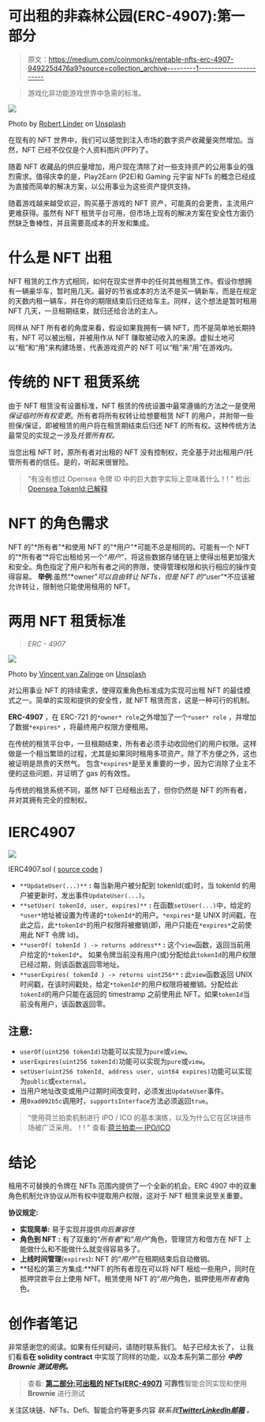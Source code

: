 # 可出租的非森林公园(ERC-4907):第一部分

> 原文：<https://medium.com/coinmonks/rentable-nfts-erc-4907-949225d476a9?source=collection_archive---------1----------------------->

> 游戏化非功能游戏世界中急需的标准。

![](img/4135f0d27b97486588321d5fad8eb8ae.png)

Photo by [Robert Linder](https://unsplash.com/@rwlinder?utm_source=medium&utm_medium=referral) on [Unsplash](https://unsplash.com?utm_source=medium&utm_medium=referral)

在现有的 NFT 世界中，我们可以感觉到注入市场的数字资产收藏量突然增加。当然，NFT 已经不仅仅是个人资料图片(PFP)了。

随着 NFT 收藏品的供应量增加，用户现在清除了对一些支持资产的公用事业的强烈需求。值得庆幸的是，Play2Earn (P2E)和 Gaming 元宇宙 NFTs 的概念已经成为直接而简单的解决方案，以公用事业为这些资产提供支持。

随着游戏越来越受欢迎，购买基于游戏的 NFT 资产，可能真的会更贵，主流用户更难获得。虽然有 NFT 租赁平台可用，但市场上现有的解决方案在安全性方面仍然缺乏鲁棒性，并且需要高成本的开发和集成。

# 什么是 NFT 出租

NFT 租赁的工作方式相同，如何在现实世界中的任何其他租赁工作。假设你想拥有一辆豪华车，暂时用几天。最好的节省成本的方法不是买一辆新车，而是在规定的天数内租一辆车，并在你的期限结束后归还给车主。同样，这个想法是暂时租用 NFT 几天，一旦租期结束，就归还给合法的主人。

同样从 NFT 所有者的角度来看，假设如果我拥有一辆 NFT，而不是简单地长期持有，NFT 可以被出租，并被用作从 NFT 赚取被动收入的来源。虚拟土地可以“租”和“用”来构建场景，代表游戏资产的 NFT 可以“租”来“用”在游戏内。

# 传统的 NFT 租赁系统

由于 NFT 租赁没有设置标准，NFT 租赁的传统设置中最常遵循的方法之一是使用*保证临时所有权变更*。所有者将所有权转让给想要租赁 NFT 的用户，并附带一些担保/保证，即被租赁的用户将在租赁期结束后归还 NFT 的所有权。这种传统方法最常见的实现之一涉及*托管所有权。*

当您出租 NFT 时，原所有者对出租的 NFT 没有控制权，完全基于对出租用户/托管所有者的信任。是的，听起来很冒险。

> “有没有想过 Opensea 令牌 ID 中的巨大数字实际上意味着什么！! "
> 检出: [Opensea TokenId:已解释](/coinmonks/opensea-tokenid-explained-f420401f5109)

# NFT 的角色需求

NFT 的"*所有者"*和使用 NFT 的"*用户"*可能不总是相同的。可能有一个 NFT 的“*所有者“*将它出租给另一个“*用户*”，将这些数据存储在链上使得出租更加强大和安全。角色指定了用户和所有者之间的界限，使得管理权限和执行相应的操作变得容易。
**举例**:虽然“*owner”*可以自由转让 NFTs，但是 NFT 的“u*ser”*不应该被允许转让，限制他只能使用租用的 NFT。

# **两用 NFT 租赁标准**

> *ERC - 4907*

![](img/b139c3564d269506603a949bf8ca9dc0.png)

Photo by [Vincent van Zalinge](https://unsplash.com/@vincentvanzalinge?utm_source=medium&utm_medium=referral) on [Unsplash](https://unsplash.com?utm_source=medium&utm_medium=referral)

对公用事业 NFT 的持续需求，使得双重角色标准成为实现可出租 NFT 的最佳模式之一。简单的实现和提供的安全性，就 NFT 租赁而言，这是一种可行的机制。

**ERC-4907** ，在 ERC-721 的`*owner* role`之外增加了一个`*user* role` ，并增加了数据`*expires*` ，将最终用户权限方便租用。

在传统的租赁平台中，一旦租期结束，所有者必须手动收回他们的用户权限。这样做是一个相当繁琐的过程，尤其是如果同时租用多项资产。除了不方便之外，这也被证明是昂贵的天然气。
包含`*expires*`是至关重要的一步，因为它消除了业主不便的这些问题，并证明了 gas 的有效性。

与传统的租赁系统不同，虽然 NFT 已经租出去了，但你仍然是 NFT 的所有者，并对其拥有完全的控制权。

# IERC4907

![](img/d2293043f97b3d7b6f946f53ff124990.png)

IERC4907.sol ( [source code](https://github.com/sidarth16/Rentable-NFTs/blob/main/interfaces/IERC4907.sol) )

*   `**UpdateUser(...)**` **:**
    每当新用户被分配到 tokenId(或)时，当 tokenId 的用户被更新时，发出事件`UpdateUser(...)`。
*   `**setUser( tokenId, user, expires)**` **:**
    在函数`setUser(...)`中，给定的`*user*`地址被设置为传递的`*tokenId*`的用户。`*expires*`是 UNIX 时间戳，在此之后，此`*tokenId*`的用户权限将被撤销(即，用户只能在`*expires*`之前使用此 NFT 令牌 Id)。
*   `**userOf( tokenId ) -> returns address**` **:** 这个`view`函数，返回当前用户给定的`*tokenId*`。
    如果令牌当前没有用户(或)分配给此`tokenId`的用户权限已经过期，则该函数返回零地址。
*   `**userExpires( tokenId ) -> returns uint256**` **:** 此`view`函数返回 UNIX 时间戳，在该时间戳处，给定`*tokenId*`的用户权限将被撤销。分配给此`tokenId`的用户只能在返回的 timestramp 之前使用此 NFT。如果`tokenId`当前没有用户，该函数返回零。

## 注意:

*   `userOf(uint256 tokenId)`功能可以实现为`pure`或`view`。
*   `userExpires(uint256 tokenId)`功能可以实现为`pure`或`view`。
*   `setUser(uint256 tokenId, address user, uint64 expires)`功能可以实现为`public`或`external`。
*   当用户地址改变或用户过期时间改变时，必须发出`UpdateUser`事件。
*   用`0xad092b5c`调用时，`supportsInterface`方法必须返回`true`。

> “使用荷兰拍卖机制进行 IPO / ICO 的基本演练，以及为什么它在区块链市场被广泛采用。！! "
> 查看:[荷兰拍卖— IPO/ICO](/coinmonks/dutch-auction-ipo-ico-e02d4441a286)

# 结论

租用不可替换的令牌在 NFTs 范围内提供了一个全新的机会。ERC 4907 中的双重角色机制允许协议从所有权中提取用户权限，这对于 NFT 租赁来说至关重要。

**协议规定:**

*   **实现简单:** 易于实现并提供*向后兼容性*
*   **角色到 NFT** **:**
    有了双重的“*所有者*”和“*用户*”角色，管理贷方和借方在 NFT 上能做什么和不能做什么就变得容易多了。
*   **上线时间管理**(`expires`)**:**
    NFT 的“*用户*”在租期结束后自动撤销。
*   **轻松的第三方集成:**NFT 的所有者现在可以将 NFT 租给一些用户，同时在抵押贷款平台上使用 NFT。租赁使用 NFT 的“*用户*角色，抵押使用*所有者*角色。

# 创作者笔记

非常感谢您的阅读。如果有任何疑问，请随时联系我们。
帖子已经太长了，
让我们看看**在 solidity contract** 中实现了同样的功能，以及本系列第二部分 ***中的 **Brownie 测试用例**。***

> 查看: [**第二部分:可出租的 NFTs(ERC-4907)**](/@sidarths/rentable-nfts-erc-4907-part-ii-954cc27d22e9) **可靠性**智能合同实现和使用 **Brownie** 进行测试

关注区块链、NFTs、Defi、智能合约等更多内容
*联系我*[***Twitter***](https://twitter.com/sidarthx0)*[***LinkedIn***](https://www.linkedin.com/in/sidarths/)[***邮箱***](http://ssidarth1999@gmail.com/) 。*